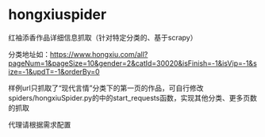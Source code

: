 # hongxiuspider
红袖添香作品详细信息抓取（针对特定分类的、基于scrapy）

分类地址如：https://www.hongxiu.com/all?pageNum=1&pageSize=10&gender=2&catId=30020&isFinish=-1&isVip=-1&size=-1&updT=-1&orderBy=0

样例url只抓取了“现代言情”分类下的第一页的作品，可自行修改spiders/hongxiuSpider.py的中的start_requests函数，实现其他分类、更多页数的抓取

代理请根据需求配置
